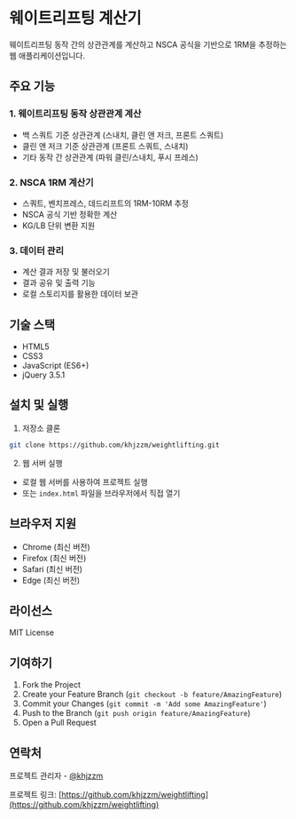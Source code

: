 # 웨이트리프팅 계산기

웨이트리프팅 동작 간의 상관관계를 계산하고 NSCA 공식을 기반으로 1RM을 추정하는 웹 애플리케이션입니다.

## 주요 기능

### 1. 웨이트리프팅 동작 상관관계 계산
- 백 스쿼트 기준 상관관계 (스내치, 클린 앤 저크, 프론트 스쿼트)
- 클린 앤 저크 기준 상관관계 (프론트 스쿼트, 스내치)
- 기타 동작 간 상관관계 (파워 클린/스내치, 푸시 프레스)

### 2. NSCA 1RM 계산기
- 스쿼트, 벤치프레스, 데드리프트의 1RM-10RM 추정
- NSCA 공식 기반 정확한 계산
- KG/LB 단위 변환 지원

### 3. 데이터 관리
- 계산 결과 저장 및 불러오기
- 결과 공유 및 출력 기능
- 로컬 스토리지를 활용한 데이터 보관

## 기술 스택

- HTML5
- CSS3
- JavaScript (ES6+)
- jQuery 3.5.1

## 설치 및 실행

1. 저장소 클론
```bash
git clone https://github.com/khjzzm/weightlifting.git
```

2. 웹 서버 실행
- 로컬 웹 서버를 사용하여 프로젝트 실행
- 또는 `index.html` 파일을 브라우저에서 직접 열기

## 브라우저 지원

- Chrome (최신 버전)
- Firefox (최신 버전)
- Safari (최신 버전)
- Edge (최신 버전)

## 라이선스

MIT License

## 기여하기

1. Fork the Project
2. Create your Feature Branch (`git checkout -b feature/AmazingFeature`)
3. Commit your Changes (`git commit -m 'Add some AmazingFeature'`)
4. Push to the Branch (`git push origin feature/AmazingFeature`)
5. Open a Pull Request

## 연락처

프로젝트 관리자 - [@khjzzm](https://github.com/khjzzm)

프로젝트 링크: [https://github.com/khjzzm/weightlifting](https://github.com/khjzzm/weightlifting) 